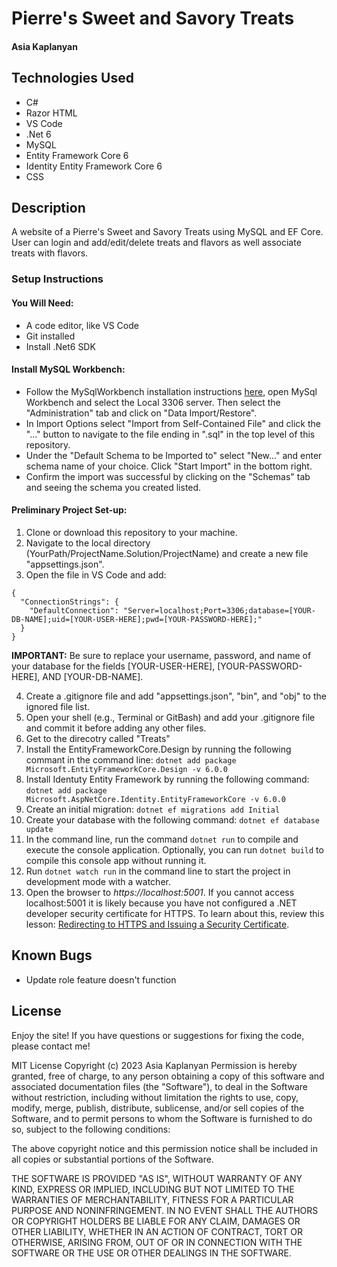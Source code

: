 # Pierre's Sweet and Savory Treats

#### Asia Kaplanyan

## Technologies Used

* C#
* Razor HTML
* VS Code
* .Net 6
* MySQL
* Entity Framework Core 6
* Identity Entity Framework Core 6
* CSS

## Description
A website of a Pierre's Sweet and Savory Treats using MySQL and EF Core. User can login and add/edit/delete treats and flavors as well associate treats with flavors.

### Setup Instructions

#### You Will Need: 

* A code editor, like VS Code
* Git installed
* Install .Net6 SDK

#### Install MySQL Workbench:
* Follow the MySqlWorkbench installation instructions [here](https://www.mysql.com/products/workbench/), open MySql Workbench and select the Local 3306 server. Then select the "Administration" tab and click on "Data Import/Restore".
* In Import Options select "Import from Self-Contained File" and click the "..." button to navigate to the file ending in ".sql" in the top level of this repository.
* Under the "Default Schema to be Imported to" select "New..." and enter schema name of your choice. Click "Start Import" in the bottom right.
* Confirm the import was successful by clicking on the "Schemas" tab and seeing the schema you created listed.

#### Preliminary Project Set-up:
1. Clone or download this repository to your machine.
2. Navigate to the local directory (YourPath/ProjectName.Solution/ProjectName) and create a new file "appsettings.json".
3. Open the file in VS Code and add:
  ```
  {
    "ConnectionStrings": {
      "DefaultConnection": "Server=localhost;Port=3306;database=[YOUR-DB-NAME];uid=[YOUR-USER-HERE];pwd=[YOUR-PASSWORD-HERE];"
    }
  }
  ```

**IMPORTANT:** Be sure to replace your username, password, and name of your database for the fields [YOUR-USER-HERE], [YOUR-PASSWORD-HERE], AND [YOUR-DB-NAME].

4. Create a .gitignore file and add "appsettings.json", "bin", and "obj" to the ignored file list.  
5. Open your shell (e.g., Terminal or GitBash) and add your .gitignore file and commit it before adding any other files. 
6. Get to the direcotry called "Treats"
7. Install the EntityFrameworkCore.Design by running the following commant in the command line: `dotnet add package Microsoft.EntityFrameworkCore.Design -v 6.0.0`
8. Install Identuty Entity Framework by running the following command: `dotnet add package Microsoft.AspNetCore.Identity.EntityFrameworkCore -v 6.0.0`
9. Create an initial migration: `dotnet ef migrations add Initial`
10. Create your database with the following command: `dotnet ef database update`
11. In the command line, run the command `dotnet run` to compile and execute the console application. Optionally, you can run `dotnet build` to compile this console app without running it.
12. Run `dotnet watch run` in the command line to start the project in development mode with a watcher.
13. Open the browser to _https://localhost:5001_. If you cannot access localhost:5001 it is likely because you have not configured a .NET developer security certificate for HTTPS. To learn about this, review this lesson: [Redirecting to HTTPS and Issuing a Security Certificate](https://www.learnhowtoprogram.com/c-and-net/basic-web-applications/redirecting-to-https-and-issuing-a-security-certificate).

## Known Bugs

* Update role feature doesn't function

## License
Enjoy the site! If you have questions or suggestions for fixing the code, please contact me!

MIT License Copyright (c) 2023 Asia Kaplanyan
 Permission is hereby granted, free of charge, to any person obtaining a copy of this software and associated documentation files (the "Software"), to deal in the Software without restriction, including without limitation the rights to use, copy, modify, merge, publish, distribute, sublicense, and/or sell copies of the Software, and to permit persons to whom the Software is furnished to do so, subject to the following conditions:

The above copyright notice and this permission notice shall be included in all copies or substantial portions of the Software.

THE SOFTWARE IS PROVIDED "AS IS", WITHOUT WARRANTY OF ANY KIND, EXPRESS OR IMPLIED, INCLUDING BUT NOT LIMITED TO THE WARRANTIES OF MERCHANTABILITY, FITNESS FOR A PARTICULAR PURPOSE AND NONINFRINGEMENT. IN NO EVENT SHALL THE AUTHORS OR COPYRIGHT HOLDERS BE LIABLE FOR ANY CLAIM, DAMAGES OR OTHER LIABILITY, WHETHER IN AN ACTION OF CONTRACT, TORT OR OTHERWISE, ARISING FROM, OUT OF OR IN CONNECTION WITH THE SOFTWARE OR THE USE OR OTHER DEALINGS IN THE SOFTWARE.